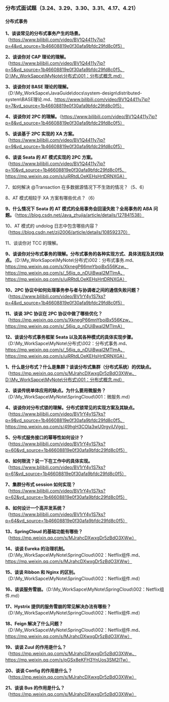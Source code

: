 ### 分布式面试题（3.24、3.29、3.30、3.31、4.17、4.21）



#### 分布式事务

**1、谈谈常见的分布式事务产生的场景。**（https://www.bilibili.com/video/BV1Q4411y7ip?p=4&vd_source=1b46608819e0f30afa9bfdc29fd8c0f5）

**2、谈谈你对 CAP 理论的理解。**（https://www.bilibili.com/video/BV1Q4411y7ip?p=5&vd_source=1b46608819e0f30afa9bfdc29fd8c0f5、D:\My_WorkSapce\MyNote\分布式\001：分布式概念.md）

**3、谈谈你对 BASE 理论的理解。**（D:\My_WorkSapce\JavaGuide\docs\system-design\distributed-system\BASE理论.md、https://www.bilibili.com/video/BV1Q4411y7ip?p=7&vd_source=1b46608819e0f30afa9bfdc29fd8c0f5）

**4、谈谈你对 2PC 的理解。**（https://www.bilibili.com/video/BV1Q4411y7ip?p=8&vd_source=1b46608819e0f30afa9bfdc29fd8c0f5）

**5、谈谈基于 2PC 实现的 XA 方案。**（https://www.bilibili.com/video/BV1Q4411y7ip?p=9&vd_source=1b46608819e0f30afa9bfdc29fd8c0f5）

**6、谈谈 Seata 的 AT 模式实现的 2PC 方案。**（https://www.bilibili.com/video/BV1Q4411y7ip?p=10&vd_source=1b46608819e0f30afa9bfdc29fd8c0f5、https://mp.weixin.qq.com/s/ujRRtdLOeKEHsHrtDRNXGA）

7、如何解决 @Transaction 在多数据源情况下不生效的情况？（5、6）

8、AT 模式相较于 XA 方案有哪些优点？（6）

**9、什么情况下 Seata 的 AT 模式的全局事务会回滚失败？全局事务的 ABA 问题。**（https://blog.csdn.net/Java_zhujia/article/details/127841538）

10、AT 模式的 undolog 日志中包含哪些内容？（https://blog.csdn.net/zjj2006/article/details/108592370）

11、谈谈你对 TCC 的理解。



**9、谈谈你对分布式事务的理解。分布式事务的各种实现方式、具体流程及其优缺点。**（D:\My_WorkSapce\MyNote\分布式\002：分布式事务.md、https://mp.weixin.qq.com/s/XknegP66mnYboiBx556Kzw、https://mp.weixin.qq.com/s/_56jq_p_nDUiBwaI2MTlmA、https://mp.weixin.qq.com/s/ujRRtdLOeKEHsHrtDRNXGA） 

**10、2PC 协议中如何处理事务参与者与协调者之间的通信失败问题？**（https://www.bilibili.com/video/BV1rY4y1S7ks?p=4&vd_source=1b46608819e0f30afa9bfdc29fd8c0f5）

**11、谈谈 3PC 协议在 2PC 协议中做了哪些优化？**（https://mp.weixin.qq.com/s/XknegP66mnYboiBx556Kzw、https://mp.weixin.qq.com/s/_56jq_p_nDUiBwaI2MTlmA）

**12、谈谈分布式事务框架 Seata 以及其各种模式的具体实现步骤。**（D:\My_WorkSapce\MyNote\分布式\002：分布式事务.md、https://mp.weixin.qq.com/s/_56jq_p_nDUiBwaI2MTlmA、https://mp.weixin.qq.com/s/ujRRtdLOeKEHsHrtDRNXGA）









**1、什么是分布式？什么是集群？谈谈分布式集群（分布式系统）的优缺点。**（https://mp.weixin.qq.com/s/MJrahcDXwxgDr5zBdO3XWw、D:\My_WorkSapce\MyNote\分布式\001：分布式概念.md）

**2、谈谈传统单体应用的缺点。为什么要用微服务？**（D:\My_WorkSapce\MyNote\SpringCloud\001：微服务.md）



**4、谈谈你对分布式锁的理解。分布式锁常见的实现方案及其缺点。**（https://www.bilibili.com/video/BV1rY4y1S7ks?p=9&vd_source=1b46608819e0f30afa9bfdc29fd8c0f5、https://mp.weixin.qq.com/s/49hgH3COla3wU0rgyiUVgg）

**5、分布式服务接口的幂等性如何设计？**（https://www.bilibili.com/video/BV1rY4y1S7ks?p=60&vd_source=1b46608819e0f30afa9bfdc29fd8c0f5）

**6、如何限流？说一下在工作中的具体实现。**（https://www.bilibili.com/video/BV1rY4y1S7ks?p=61&vd_source=1b46608819e0f30afa9bfdc29fd8c0f5）

**7、集群分布式 session 如何实现？**（https://www.bilibili.com/video/BV1rY4y1S7ks?p=62&vd_source=1b46608819e0f30afa9bfdc29fd8c0f5）

**8、如何设计一个高并发系统？**（https://www.bilibili.com/video/BV1rY4y1S7ks?p=64&vd_source=1b46608819e0f30afa9bfdc29fd8c0f5）



**13、SpringCloud 的基础功能有哪些？**（https://mp.weixin.qq.com/s/MJrahcDXwxgDr5zBdO3XWw）

**14、谈谈 Eureka 的治理机制。**（D:\My_WorkSapce\MyNote\SpringCloud\002：Netflix组件.md、https://mp.weixin.qq.com/s/MJrahcDXwxgDr5zBdO3XWw）

**15、谈谈 Ribbon 和 Nginx 的区别。**（D:\My_WorkSapce\MyNote\SpringCloud\002：Netflix组件.md）

**16、谈谈服务雪崩。**（D:\My_WorkSapce\MyNote\SpringCloud\002：Netflix组件.md）

**17、Hystrix 提供的服务雪崩的常见解决办法有哪些？**（D:\My_WorkSapce\MyNote\SpringCloud\002：Netflix组件.md）

**18、Feign 解决了什么问题？**（D:\My_WorkSapce\MyNote\SpringCloud\002：Netflix组件.md、https://mp.weixin.qq.com/s/MJrahcDXwxgDr5zBdO3XWw）

**19、谈谈 Zuul 的作用是什么？**（https://mp.weixin.qq.com/s/MJrahcDXwxgDr5zBdO3XWw、https://mp.weixin.qq.com/s/pGSx8eKFH3YnUos3SM2ITw）

**20、谈谈 Config 的作用是什么？**（https://mp.weixin.qq.com/s/MJrahcDXwxgDr5zBdO3XWw）

**21、谈谈 Bus 的作用是什么？**（https://mp.weixin.qq.com/s/MJrahcDXwxgDr5zBdO3XWw）